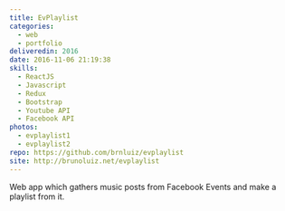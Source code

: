 ```yaml
---
title: EvPlaylist
categories:
  - web
  - portfolio
deliveredin: 2016
date: 2016-11-06 21:19:38
skills:
  - ReactJS
  - Javascript
  - Redux
  - Bootstrap
  - Youtube API
  - Facebook API
photos:
  - evplaylist1
  - evplaylist2
repo: https://github.com/brnluiz/evplaylist
site: http://brunoluiz.net/evplaylist
---
```

Web app which gathers music posts from Facebook Events and make a playlist from it.

